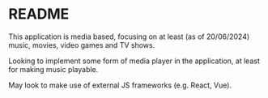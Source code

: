 # README

This application is media based, focusing on at least (as of 20/06/2024) music,
movies, video games and TV shows.

Looking to implement some form of media player in the application, at least for
making music playable.

May look to make use of external JS frameworks (e.g. React, Vue).
